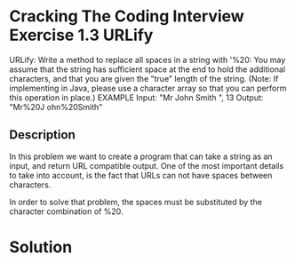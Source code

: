 # Cracking The Coding Interview Exercise 1.3 URLify
URLify: Write a method to replace all spaces in a string with '%20: You may assume that the string
has sufficient space at the end to hold the additional characters, and that you are given the "true"
length of the string. (Note: If implementing in Java, please use a character array so that you can
perform this operation in place.)
EXAMPLE
Input: "Mr John Smith ", 13
Output: "Mr%20J ohn%20Smith"

## Description
In this problem we want to create a program that can take a string as an input, 
and return URL compatible output. One of the most important details to take into account,
is the fact that URLs can not have spaces between characters. 

In order to solve that problem, the spaces must be substituted by the character combination of %20. 

# Solution
